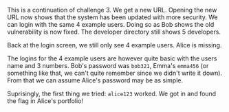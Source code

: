 This is a continuation of challenge 3. We get a new URL. Opening the new URL now shows that the system has been updated with more security. We can login with the same 4 example users. Doing so as Bob shows the old vulnerability is now fixed. The developer directory still shows 5 developers.

Back at the login screen, we still only see 4 example users. Alice is missing.

The logins for the 4 example users are however quite basic with the users name and 3 numbers. Bob's password was `bob321`, Emma's `emma456` (or something like that, we can't quite remember since we didn't write it down). From that we can assume Alice's password may be as simple. 

Suprisingly, the first thing we tried: `alice123` worked. We got in and found the flag in Alice's portfolio!